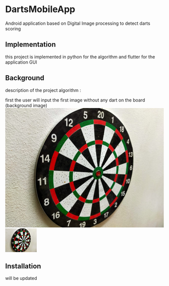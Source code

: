 # DartsMobileApp
Android application based on Digital Image processing to detect darts scoring 

## Implementation
this project is implemented in python for the algorithm and flutter for the application GUI

## Background 
description of the project algorithm :

first the user will input the first image without any dart on the board (background image)
<img src = "test_images/dartBoard1.jpg">
<img src = "test_images/dartBoard1.jpg" width="100">










## Installation
will be updated 









